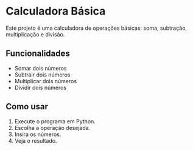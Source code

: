# Calculadora Básica


Este projeto é uma calculadora de operações básicas: soma, subtração, multiplicação e divisão.


## Funcionalidades
- Somar dois números
- Subtrair dois números
- Multiplicar dois números
- Dividir dois números


## Como usar
1. Execute o programa em Python.
2. Escolha a operação desejada.
3. Insira os números.
4. Veja o resultado.